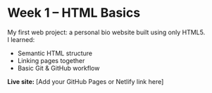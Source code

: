# Week 1 – HTML Basics

My first web project: a personal bio website built using only HTML5.  
I learned:
- Semantic HTML structure
- Linking pages together
- Basic Git & GitHub workflow

**Live site:** [Add your GitHub Pages or Netlify link here]
